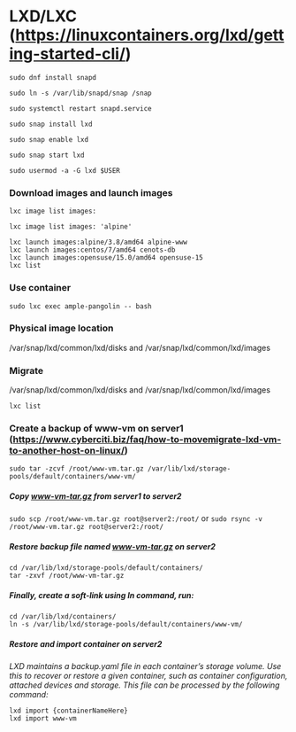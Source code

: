 # LXD/LXC (https://linuxcontainers.org/lxd/getting-started-cli/)

```
sudo dnf install snapd

sudo ln -s /var/lib/snapd/snap /snap

sudo systemctl restart snapd.service

sudo snap install lxd

sudo snap enable lxd

sudo snap start lxd

sudo usermod -a -G lxd $USER
```

### Download images and launch images

`lxc image list images:`

`lxc image list images: 'alpine'`

```
lxc launch images:alpine/3.8/amd64 alpine-www
lxc launch images:centos/7/amd64 cenots-db
lxc launch images:opensuse/15.0/amd64 opensuse-15
lxc list
```

### Use container

`sudo lxc exec ample-pangolin -- bash`

### Physical image location

/var/snap/lxd/common/lxd/disks and /var/snap/lxd/common/lxd/images

### Migrate

/var/snap/lxd/common/lxd/disks and /var/snap/lxd/common/lxd/images

`lxc list`

### Create a backup of www-vm on server1 (https://www.cyberciti.biz/faq/how-to-movemigrate-lxd-vm-to-another-host-on-linux/)

`sudo tar -zcvf /root/www-vm.tar.gz /var/lib/lxd/storage-pools/default/containers/www-vm/`

##### Copy www-vm-tar.gz from server1 to server2

`sudo scp /root/www-vm.tar.gz root@server2:/root/` or `sudo rsync -v /root/www-vm.tar.gz root@server2:/root/`

##### Restore backup file named www-vm-tar.gz on server2

```sudo -i
cd /var/lib/lxd/storage-pools/default/containers/
tar -zxvf /root/www-vm-tar.gz
```

##### Finally, create a soft-link using ln command, run:

```
cd /var/lib/lxd/containers/
ln -s /var/lib/lxd/storage-pools/default/containers/www-vm/
```

##### Restore and import container on server2

*LXD maintains a backup.yaml file in each container’s storage volume. Use this to recover or restore a given container, such as container configuration, attached devices and storage. This file can be processed by the following command:*

```
lxd import {containerNameHere}
lxd import www-vm
```

